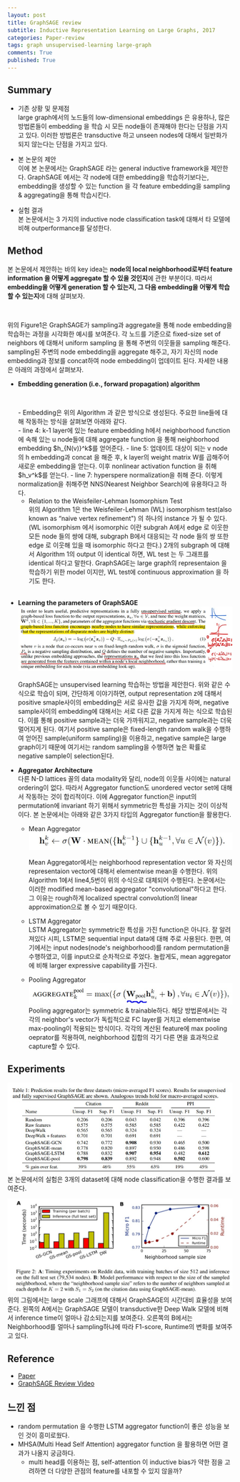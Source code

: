 ```yaml
---
layout: post
title: GraphSAGE review
subtitle: Inductive Representation Learning on Large Graphs, 2017
categories: Paper-review
tags: graph unsupervised-learning large-graph
comments: True
published: True
---
```


## Summary 
<!-- - Problem Situation
- Poposed Work 
- Results -->
- 기존 상황 및 문제점 <br>
    large graph에서의 노드들의 low-dimensional embeddings 은 유용하나, 많은 방법론들이 embedding 을 학습 시 모든 node들이 존재해야 한다는 단점을 가지고 있다. 이러한 방법론은 transductive 하고 unseen nodes에 대해서 일반화가 되지 않는다는 단점을 가지고 있다. 

- 본 논문의 제안 <br>
    이에 본 논문에서는 GraphSAGE 라는 general inductive framework을 제안한다. GraphSAGE 에서는 각 node에 대한 embedding을 학습하기보다는, embedding을 생성할 수 있는 function 을 각 feature embedding을 sampling & aggregating을 통해 학습시킨다. 

- 실험 결과 <br>
    본 논문에서는 3 가지의 inductive node classification task에 대해서 타 모델에 비해 outperformance를 달성한다. 
    
<!-- ## Main Contribution -->
<!-- - propose a general framework, called GraphSAGE (SAmple and aggreGatE)
- leverage node features (e.g., text attributes, node profile information, node degrees) in order to learn an embedding function that generalizes to unseen nodes.
-  learn the topological structure of each node’s neighborhood as well as the distribution of node features in the neighborhood.
-  train a set of aggregator functions that learn to aggregate feature information from a node’s local neighborhood (Figure 1). -->

<!-- ## Introduction -->
## Method
본 논문에서 제안하는 바의 key idea는 <strong>node의 local neighborhood로부터 feature information 을 어떻게 aggregate 할 수 있을 것인지</strong>에 관한 부분이다. 따라서 <strong>embedding을 어떻게 generation 할 수 있는지, 그 다음 embedding을 어떻게 학습할 수 있는지</strong>에 대해 살펴보자.
<figure>
	<img src="{{ '/assets/images/graphsage/Fig1.jpg' | prepend: site.baseurl }}" alt=""> 
</figure>
위의 Figure1은 GraphSAGE가 sampling과 aggregate을 통해 node embedding을 학습하는 과정을 시각화한 예시를 보여준다. 각 노드를 기준으로 fixed-size set of neighbors 에 대해서 uniform sampling 을 통해 주변의 이웃들을 sampling 해준다. sampling된 주변의 node embedding을 aggregate 해주고, 자기 자신의 node embedding과 정보를 concat하여 node embedding이 업데이트 된다. 자세한 내용은 아래의 과정에서 살펴보자.  

- <b>Embedding generation (i.e., forward propagation) algorithm</b> <br>
    <figure>
        <img src="{{ '/assets/images/graphsage/Fig2.jpg' | prepend: site.baseurl }}" alt=""> 
    </figure>
    - Embedding은 위의 Algorithm 과 같은 방식으로 생성된다. 주요한 line들에 대해 작동하는 방식을 살펴보면 아래와 같다. <br>
        - line 4: k-1 layer에 있는 feature embedding h에서 neighborhood function 에 속해 있는 u node들에 대해 aggregate function 을 통해 neighborhood embedding $h_{N(v)}^k$를 얻어준다. 
        - line 5: 업데이트 대상이 되는 v node의 h embedding과 concat 을 해준 후, k layer의 weight matrix W를 곱해주어 새로운 embedding을 얻는다. 이후 nonlinear activation function 을 취해 $h_v^k$를 얻는다.
        - line 7: hyperspere normalization을 취해 준다. 이렇게 normalization을 취해주면 NNS(Nearest Neighbor Search)에 유용하다고 하다.

    - Relation to the Weisfeiler-Lehman Isomorphism Test <br>
        위의 Algorithm 1은 the Weisfeiler-Lehman (WL) isomorphism test(also known as “naive vertex refinement") 의 하나의 instance 가 될 수 있다. (WL isomorphism 에서 isomorphic 이란  subgrah A에서 edge 로 이웃한 모든 node 들의 쌍에 대해,  subgraph B에서 대응되는 각 node 들의 쌍 또한 edge 로 이웃해 있을 때 isomorphic 하다고 한다.) 2개의 subgraph 에 대해서 Algorithm 1의 output 이 identical 하면, WL test 는 두 그래프를 identical 하다고 말한다. GraphSAGE는 large graph의 representaion 을 학습하기 위한 model 이지만, WL test에 continuous approximation 을 하기도 한다. 
<br><br>

- <b>Learning the parameters of GraphSAGE</b>
    ![fig5](/assets/images/graphsage/Fig5.jpg) <br>   
    GraphSAGE는 unsupervised learning 학습하는 방법을 제안한다. 위와 같은 수식으로 학습이 되며, 간단하게 이야기하면, output representation z에 대해서 positive smaple사이의 embedding은 서로 유사한 값을 가지게 하며, negative sample사이의 embedding에 대해서는 서로 다른 값을 가지게 하는 식으로 학습된다. 이를 통해 positive sample과는 더욱 가까워지고, negative sample과는 더욱 멀어지게 된다. 여기서 positive sample은 fixed-length random walk을 수행하여 얻어진 sample(uniform sampling)을 이용하고, negative sample은 large graph이기 때문에 여기서는 random sampling을 수행하면 높은 확률로 negative sample이 selection된다.

- <b>Aggregator Architecture</b> <br>
    다른 N-D lattices 꼴의 data modality와 달리, node의 이웃들 사이에는 natural ordering이 없다. 따라서 Aggregator function도 unordered vector set에 대해서 작동하는 것이 합리적이다. 이에 Aggregator function은 input의 permutation에 invariant 하기 위해서 symmetric한 특성을 가지는 것이 이상적이다. 본 논문에서는 아래와 같은 3가지 타입의 Aggregator function을 활용한다. <br>
    
    - Mean Aggregator<br>
        ![fig6](/assets/images/graphsage/Fig6.jpg) <br>

        Mean Aggregator에서는 neighborhood representation vector 와 자신의 representaion vector에 대해서 elementwise mean을 수행한다. 위의 Algorithm 1에서 line4,5번이 위의 수식으로 대체되어 수행된다. 논문에서는 이러한 modified mean-based aggregator "convolutional"하다고 한다. 그 이유는 rough하게 localized spectral convolution의 linear approximation으로 볼 수 있기 때문이다.<br>

    - LSTM Aggregator<br>
        LSTM Aggregator는 symmetric한 특성을 가진 function은 아니다. 잘 알려져있다 시피, LSTM은 sequential input data에 대해 주로 사용된다. 한편, 여기에서는 input nodes(node's neighborhood)를 random permutation을 수행하였고, 이를 input으로 순차적으로 주었다. 놀랍게도, mean aggregator에 비해 larger expressive capability를 가진다. <br>

    - Pooling Aggregator<br>
        ![fig7](/assets/images/graphsage/Fig7.jpg) <br>
        Pooling aggregator는 symmetric & trainable하다. 해당 방법론에서는 각각의 neighbor's vector가 독립적으로 FC layer를 거치고 elementwise max-pooling이 적용되는 방식이다. 각각의 계산된 feature에 max pooling oeprator를 적용하여, neighborhood 집합의 각기 다른 면을 효과적으로 capture할 수 있다. <br>

## Experiments
![fig3](/assets/images/graphsage/Fig3.jpg) <br>
본 논문에서의 실험은 3개의 dataset에 대해 node classification을 수행한 결과를 보여준다.

![fig4](/assets/images/graphsage/Fig4.jpg) <br>
위의 그림에서는 large scale 그래프에 대해서 GraphSAGE의 시간대비 효율성을 보여준다. 왼쪽의 A에서는 GraphSAGE 모델이 transductive한 Deep Walk 모델에 비해서 inference time이 얼마나 감소되는지를 보여준다. 오른쪽의 B에서는 Neighborhood를 얼마나 sampling하냐에 따라 F1-score, Runtime의 변화를 보여주고 있다.

<!-- ## Conclusion  -->

## Reference
- <a href="https://arxiv.org/abs/1706.02216"> Paper </a><br>
- <a href="https://www.youtube.com/watch?v=vinQCnizqDA&t=2s"> GraphSAGE Review Video </a><br>

## 느낀 점
- random permutation 을 수행한 LSTM aggregator function이 좋은 성능을 보인 것이 흥미로웠다. 
- MHSA(Multi Head Self Attention) aggregator function 을 활용하면 어떤 결과가 나올지 궁금하다. 
    - multi head를 이용하는 점, self-attention 이 inductive bias가 약한 점을 고려하면 더 다양한 관점의 feature를 내포할 수 있지 않을까? 

<!-- - 번외로, Trm과 GCN의 업데이트 방식이 유사하게 보이면서 차이점이 드러나는 게 흥미롭다. 
- Trm; MLP(MHSA(token embedding))
- GCN; MLP(A) -->
